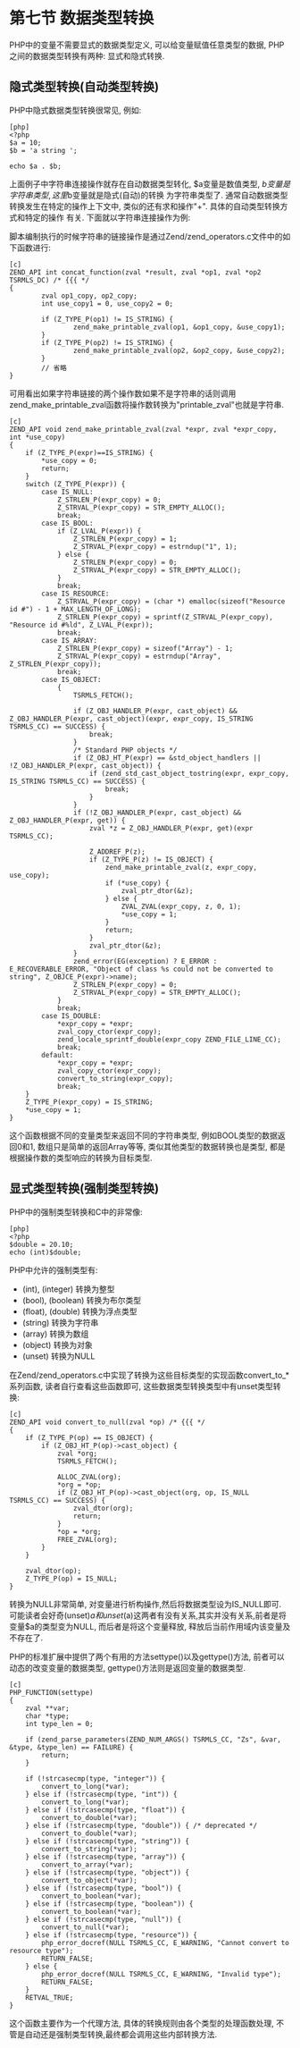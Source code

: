 # 第七节 数据类型转换

PHP中的变量不需要显式的数据类型定义, 可以给变量赋值任意类型的数据, PHP之间的数据类型转换有两种: 显式和隐式转换.


## 隐式类型转换(自动类型转换)
PHP中隐式数据类型转换很常见, 例如:

	[php]
	<?php
	$a = 10;
	$b = 'a string ';

	echo $a . $b;

上面例子中字符串连接操作就存在自动数据类型转化, $a变量是数值类型, $b变量是字符串类型, 这里$b变量就是隐式(自动)的转换
为字符串类型了. 通常自动数据类型转换发生在特定的操作上下文中, 类似的还有求和操作"+". 具体的自动类型转换方式和特定的操作
有关. 下面就以字符串连接操作为例:

脚本编制执行的时候字符串的链接操作是通过Zend/zend_operators.c文件中的如下函数进行:

	[c]
	ZEND_API int concat_function(zval *result, zval *op1, zval *op2 TSRMLS_DC) /* {{{ */
	{           
			zval op1_copy, op2_copy;
			int use_copy1 = 0, use_copy2 = 0;

			if (Z_TYPE_P(op1) != IS_STRING) { 
					zend_make_printable_zval(op1, &op1_copy, &use_copy1);
			}           
			if (Z_TYPE_P(op2) != IS_STRING) { 
					zend_make_printable_zval(op2, &op2_copy, &use_copy2);
			}       
			// 省略
	}

可用看出如果字符串链接的两个操作数如果不是字符串的话则调用zend_make_printable_zval函数将操作数转换为"printable_zval"也就是字符串.

	[c]
	ZEND_API void zend_make_printable_zval(zval *expr, zval *expr_copy, int *use_copy)
	{
		if (Z_TYPE_P(expr)==IS_STRING) {
			*use_copy = 0;
			return;
		}
		switch (Z_TYPE_P(expr)) {
			case IS_NULL:
				Z_STRLEN_P(expr_copy) = 0;
				Z_STRVAL_P(expr_copy) = STR_EMPTY_ALLOC();
				break;
			case IS_BOOL:
				if (Z_LVAL_P(expr)) {
					Z_STRLEN_P(expr_copy) = 1;
					Z_STRVAL_P(expr_copy) = estrndup("1", 1);
				} else {
					Z_STRLEN_P(expr_copy) = 0;
					Z_STRVAL_P(expr_copy) = STR_EMPTY_ALLOC();
				}
				break;
			case IS_RESOURCE:
				Z_STRVAL_P(expr_copy) = (char *) emalloc(sizeof("Resource id #") - 1 + MAX_LENGTH_OF_LONG);
				Z_STRLEN_P(expr_copy) = sprintf(Z_STRVAL_P(expr_copy), "Resource id #%ld", Z_LVAL_P(expr));
				break;
			case IS_ARRAY:
				Z_STRLEN_P(expr_copy) = sizeof("Array") - 1;
				Z_STRVAL_P(expr_copy) = estrndup("Array", Z_STRLEN_P(expr_copy));
				break;
			case IS_OBJECT:
				{
					TSRMLS_FETCH();

					if (Z_OBJ_HANDLER_P(expr, cast_object) && Z_OBJ_HANDLER_P(expr, cast_object)(expr, expr_copy, IS_STRING TSRMLS_CC) == SUCCESS) {
						break;
					}
					/* Standard PHP objects */
					if (Z_OBJ_HT_P(expr) == &std_object_handlers || !Z_OBJ_HANDLER_P(expr, cast_object)) {
						if (zend_std_cast_object_tostring(expr, expr_copy, IS_STRING TSRMLS_CC) == SUCCESS) {
							break;
						}    
					}    
					if (!Z_OBJ_HANDLER_P(expr, cast_object) && Z_OBJ_HANDLER_P(expr, get)) {
						zval *z = Z_OBJ_HANDLER_P(expr, get)(expr TSRMLS_CC);

						Z_ADDREF_P(z);
						if (Z_TYPE_P(z) != IS_OBJECT) {
							zend_make_printable_zval(z, expr_copy, use_copy);
							if (*use_copy) {
								zval_ptr_dtor(&z);
							} else {
								ZVAL_ZVAL(expr_copy, z, 0, 1);
								*use_copy = 1;
							}
							return;
						}
						zval_ptr_dtor(&z);
					}
					zend_error(EG(exception) ? E_ERROR : E_RECOVERABLE_ERROR, "Object of class %s could not be converted to string", Z_OBJCE_P(expr)->name);
					Z_STRLEN_P(expr_copy) = 0;
					Z_STRVAL_P(expr_copy) = STR_EMPTY_ALLOC();
				}
				break;
			case IS_DOUBLE:
				*expr_copy = *expr;
				zval_copy_ctor(expr_copy);
				zend_locale_sprintf_double(expr_copy ZEND_FILE_LINE_CC);
				break;
			default:
				*expr_copy = *expr;
				zval_copy_ctor(expr_copy);
				convert_to_string(expr_copy);
				break;
		}
		Z_TYPE_P(expr_copy) = IS_STRING;
		*use_copy = 1;
	}

这个函数根据不同的变量类型来返回不同的字符串类型, 例如BOOL类型的数据返回0和1, 数组只是简单的返回Array等等, 类似其他类型的数据转换也是类型,
都是根据操作数的类型响应的转换为目标类型.


## 显式类型转换(强制类型转换)
PHP中的强制类型转换和C中的非常像:

	[php]
	<?php
	$double = 20.10;
	echo (int)$double;

PHP中允许的强制类型有:

- (int), (integer)  转换为整型
- (bool), (boolean) 转换为布尔类型
- (float), (double) 转换为浮点类型
- (string) 转换为字符串
- (array) 转换为数组
- (object) 转换为对象
- (unset) 转换为NULL

在Zend/zend_operators.c中实现了转换为这些目标类型的实现函数convert_to_*系列函数, 读者自行查看这些函数即可, 这些数据类型转换类型中有unset类型转换:

	[c]
	ZEND_API void convert_to_null(zval *op) /* {{{ */
	{
		if (Z_TYPE_P(op) == IS_OBJECT) {
			if (Z_OBJ_HT_P(op)->cast_object) {
				zval *org;
				TSRMLS_FETCH();

				ALLOC_ZVAL(org);
				*org = *op;
				if (Z_OBJ_HT_P(op)->cast_object(org, op, IS_NULL TSRMLS_CC) == SUCCESS) {
					zval_dtor(org);
					return;
				}
				*op = *org;
				FREE_ZVAL(org);
			}
		}

		zval_dtor(op);
		Z_TYPE_P(op) = IS_NULL;
	}

转换为NULL非常简单, 对变量进行析构操作,然后将数据类型设为IS_NULL即可. 可能读者会好奇(unset)$a和unset($a)这两者有没有关系,其实并没有关系,前者是将
变量$a的类型变为NULL, 而后者是将这个变量释放, 释放后当前作用域内该变量及不存在了.

PHP的标准扩展中提供了两个有用的方法settype()以及gettype()方法, 前者可以动态的改变变量的数据类型, gettype()方法则是返回变量的数据类型.

	[c]
	PHP_FUNCTION(settype)
	{
		zval **var;
		char *type;
		int type_len = 0;

		if (zend_parse_parameters(ZEND_NUM_ARGS() TSRMLS_CC, "Zs", &var, &type, &type_len) == FAILURE) {
			return;
		}

		if (!strcasecmp(type, "integer")) {
			convert_to_long(*var);
		} else if (!strcasecmp(type, "int")) {
			convert_to_long(*var);
		} else if (!strcasecmp(type, "float")) {
			convert_to_double(*var);
		} else if (!strcasecmp(type, "double")) { /* deprecated */
			convert_to_double(*var);
		} else if (!strcasecmp(type, "string")) {
			convert_to_string(*var);
		} else if (!strcasecmp(type, "array")) {
			convert_to_array(*var);
		} else if (!strcasecmp(type, "object")) {
			convert_to_object(*var);
		} else if (!strcasecmp(type, "bool")) {
			convert_to_boolean(*var);
		} else if (!strcasecmp(type, "boolean")) {
			convert_to_boolean(*var);
		} else if (!strcasecmp(type, "null")) {
			convert_to_null(*var);
		} else if (!strcasecmp(type, "resource")) {
			php_error_docref(NULL TSRMLS_CC, E_WARNING, "Cannot convert to resource type");
			RETURN_FALSE;
		} else {
			php_error_docref(NULL TSRMLS_CC, E_WARNING, "Invalid type");
			RETURN_FALSE;
		}
		RETVAL_TRUE;
	}

这个函数主要作为一个代理方法, 具体的转换规则由各个类型的处理函数处理, 不管是自动还是强制类型转换,最终都会调用这些内部转换方法.
